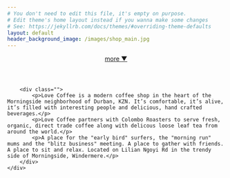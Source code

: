 ```yaml
---
# You don't need to edit this file, it's empty on purpose.
# Edit theme's home layout instead if you wanna make some changes
# See: https://jekyllrb.com/docs/themes/#overriding-theme-defaults
layout: default
header_background_image: /images/shop_main.jpg
---
```


<header style="background-image: url({{ page.header_background_image | relative_url }});">
	<div class="learn-more"><a href="#learn-more">more <span class="arrow">&#x25BC;</span></a></div>
</header>

<section id="learn-more">
	<div class="container">

		<div class="">
			<p>Love Coffee is a modern coffee shop in the heart of the Morningside neighborhood of Durban, KZN. It’s comfortable, it’s alive, it’s filled with interesting people and delicious, hand crafted beverages.</p>
			<p>Love Coffee partners with Colombo Roasters to serve fresh, organic, direct trade coffee along with delicous loose leaf tea from around the world.</p>
			<p>A place for the "early bird" surfers, the "morning run" mums and the "blitz business" meeting. A place to gather with friends. A place to sit and relax. Located on Lilian Ngoyi Rd in the trendy side of Morningside, Windermere.</p>
		</div>
	</div>
</section>